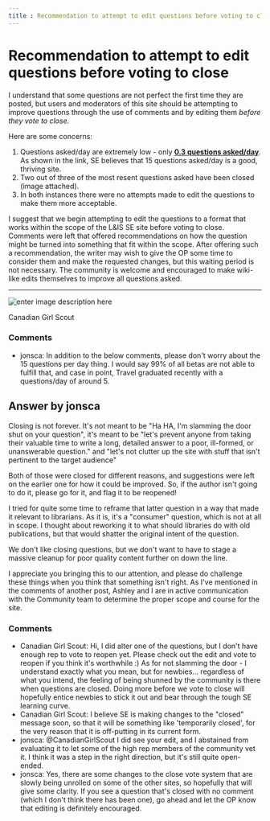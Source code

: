 ```yaml
---
title : Recommendation to attempt to edit questions before voting to close
---
```

Recommendation to attempt to edit questions before voting to close
=====================
I understand that some questions are not perfect the first time they are
posted, but users and moderators of this site should be attempting to
improve questions through the use of comments and by editing them
*before they vote to close.*

Here are some concerns:

1.  Questions asked/day are extremely low - only **[0.3 questions
    asked/day](http://area51.stackexchange.com/proposals/12432/libraries-information-science)**.
    As shown in the link, SE believes that 15 questions asked/day is a
    good, thriving site.
2.  Two out of three of the most resent questions asked have been closed
    (image attached).
3.  In both instances there were no attempts made to edit the questions
    to make them more acceptable.

I suggest that we begin attempting to edit the questions to a format
that works within the scope of the L&IS SE site before voting to close.
Comments were left that offered recommendations on how the question
might be turned into something that fit within the scope. After offering
such a recommendation, the writer may wish to give the OP some time to
consider them and make the requested changes, but this waiting period is
not necessary. The community is welcome and encouraged to make wiki-like
edits themselves to improve all questions asked.

* * * * *

![enter image description here](http://i.stack.imgur.com/7FYMH.png)

Canadian Girl Scout

### Comments ###
* jonsca: In addition to the below comments, please don't worry about the 15
questions per day thing. I would say 99% of all betas are not able to
fulfill that, and case in point, Travel graduated recently with a
questions/day of around 5.


Answer by jonsca
----------------
Closing is not forever. It's not meant to be "Ha HA, I'm slamming the
door shut on your question", it's meant to be "let's prevent anyone from
taking their valuable time to write a long, detailed answer to a poor,
ill-formed, or unanswerable question." and "let's not clutter up the
site with stuff that isn't pertinent to the target audience"

Both of those were closed for different reasons, and suggestions were
left on the earlier one for how it could be improved. So, if the author
isn't going to do it, please go for it, and flag it to be reopened!

I tried for quite some time to reframe that latter question in a way
that made it relevant to librarians. As it is, it's a "consumer"
question, which is not at all in scope. I thought about reworking it to
what should libraries do with old publications, but that would shatter
the original intent of the question.

We don't like closing questions, but we don't want to have to stage a
massive cleanup for poor quality content further on down the line.

I appreciate you bringing this to our attention, and please do challenge
these things when you think that something isn't right. As I've
mentioned in the comments of another post, Ashley and I are in active
communication with the Community team to determine the proper scope and
course for the site.

### Comments ###
* Canadian Girl Scout: Hi, I did alter one of the questions, but I don't have enough rep to
vote to reopen yet. Please check out the edit and vote to reopen if you
think it's worthwhile :) As for not slamming the door - I understand
exactly what you mean, but for newbies... regardless of what you intend,
the feeling of being shunned by the community is there when questions
are closed. Doing more before we vote to close will hopefully entice
newbies to stick it out and bear through the tough SE learning curve.
* Canadian Girl Scout: I believe SE is making changes to the "closed" message soon, so that it
will be something like 'temporarily closed', for the very reason that it
is off-putting in its current form.
* jonsca: @CanadianGirlScout I did see your edit, and I abstained from evaluating
it to let some of the high rep members of the community vet it. I think
it was a step in the right direction, but it's still quite open-ended.
* jonsca: Yes, there are some changes to the close vote system that are slowly
being unrolled on some of the other sites, so hopefully that will give
some clarity. If you see a question that's closed with no comment (which
I don't think there has been one), go ahead and let the OP know that
editing is definitely encouraged.

